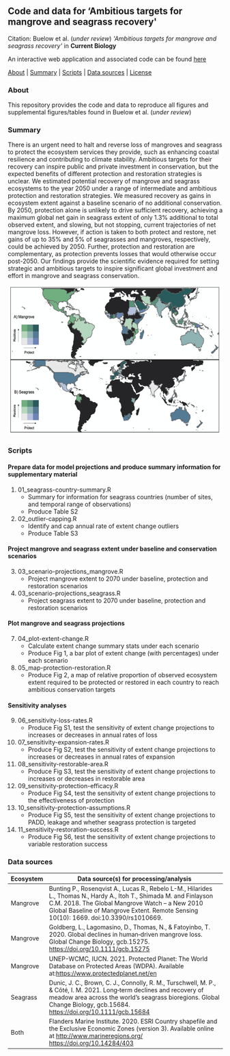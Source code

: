 ## Code and data for ‘Ambitious targets for mangrove and seagrass recovery'

Citation: Buelow et al. (*under review*) *'Ambitious targets for mangrove and seagrass recovery'* in **Current Biology**

An interactive web application and associated code can be found [here](https://github.com/cabuelow/target-setting-app)

[About](#about) | [Summary](#summary) | [Scripts](#scripts) | [Data sources](#data-sources) | [License](LICENSE)

### About

This repository provides the code and data to reproduce all figures and supplemental figures/tables found in Buelow et al. (*under review*)

### Summary

There is an urgent need to halt and reverse loss of mangroves and seagrass to protect the ecosystem services they provide, such as enhancing coastal resilience and contributing to climate stability. Ambitious targets for their recovery can inspire public and private investment in conservation, but the expected benefits of different protection and restoration strategies is unclear. We estimated potential recovery of mangrove and seagrass ecosystems to the year 2050 under a range of intermediate and ambitious protection and restoration strategies. We measured recovery as gains in ecosystem extent against a baseline scenario of no additional conservation. By 2050, protection alone is unlikely to drive sufficient recovery, achieving a maximum global net gain in seagrass extent of only 1.3% additional to total observed extent, and slowing, but not stopping, current trajectories of net mangrove loss. However, if action is taken to both protect and restore, net gains of up to 35% and 5% of seagrasses and mangroves, respectively, could be achieved by 2050. Further, protection and restoration are complementary, as protection prevents losses that would otherwise occur post-2050. Our findings provide the scientific evidence required for setting strategic and ambitious targets to inspire significant global investment and effort in mangrove and seagrass conservation. 

<p align="center">
  <img width="600" height="350" src="https://github.com/cabuelow/ambitious-targets/blob/main/map.png">
</p>

### Scripts

#### Prepare data for model projections and produce summary information for supplementary material

1. 01_seagrass-country-summary.R
    - Summary for information for seagrass countries (number of sites, and temporal range of observations)
    - Produce Table S2
2. 02_outlier-capping.R
    - Identify and cap annual rate of extent change outliers
    - Produce Table S3

#### Project mangrove and seagrass extent under baseline and conservation scenarios

3. 03_scenario-projections_mangrove.R
    - Project mangrove extent to 2070 under baseline, protection and restoration scenarios 
4. 03_scenario-projections_seagrass.R
    - Project seagrass extent to 2070 under baseline, protection and restoration scenarios 

#### Plot mangrove and seagrass projections

7. 04_plot-extent-change.R
   - Calculate extent change summary stats under each scenario
   - Produce Fig 1, a bar plot of extent change (with percentages) under each scenario
8. 05_map-protection-restoration.R
   - Produce Fig 2, a map of relative proportion of observed ecosystem extent required to be protected or restored in each country to reach ambitious conservation targets

#### Sensitivity analyses

9. 06_sensitivity-loss-rates.R
   - Produce Fig S1, test the sensitivity of extent change projections to increases or decreases in annual rates of loss
10. 07_sensitivity-expansion-rates.R
    - Produce Fig S2, test the sensitivity of extent change projections to increases or decreases in annual rates of expansion
11. 08_sensitivity-restorable-area.R
    - Produce Fig S3, test the sensitivity of extent change projections to increases or decreases in restorable area
12. 09_sensitivity-protection-efficacy.R
    - Produce Fig S4, test the sensitivity of extent change projections to the effectiveness of protection
13. 10_sensitivity-protection-assumptions.R
    - Produce Fig S5, test the sensitivity of extent change projections to PADD, leakage and whether seagrass protection is targeted
14. 11_sensitivity-restoration-success.R
    - Produce Fig S6, test the sensitivity of extent change projections to variable restoration success

### Data sources

| Ecosystem  | Data source(s) for processing/analysis |
| ------------- | ------------- |
| Mangrove | Bunting P., Rosenqvist A., Lucas R., Rebelo L-M., Hilarides L., Thomas N., Hardy A., Itoh T., Shimada M. and Finlayson C.M. 2018. The Global Mangrove Watch – a New 2010 Global Baseline of Mangrove Extent. Remote Sensing 10(10): 1669. doi:10.3390/rs1010669.
| Mangrove | Goldberg, L., Lagomasino, D., Thomas, N., & Fatoyinbo, T. 2020. Global declines in human‐driven mangrove loss. Global Change Biology, gcb.15275. https://doi.org/10.1111/gcb.15275
| Mangrove | UNEP-WCMC, IUCN. 2021. Protected Planet: The World Database on Protected Areas (WDPA). Available at:https://www.protectedplanet.net/en
| Seagrass | Dunic, J. C., Brown, C. J., Connolly, R. M., Turschwell, M. P., & Côté, I. M. 2021. Long‐term declines and recovery of meadow area across the world’s seagrass bioregions. Global Change Biology, gcb.15684. https://doi.org/10.1111/gcb.15684
| Both | Flanders Marine Institute. 2020. ESRI Country shapefile and the Exclusive Economic Zones (version 3). Available online at http://www.marineregions.org/ https://doi.org/10.14284/403 |

